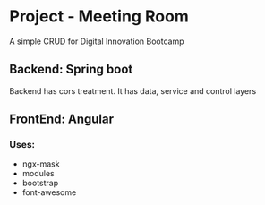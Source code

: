 # Project - Meeting Room

A simple CRUD for Digital Innovation Bootcamp

## Backend: Spring boot
Backend has cors treatment. It has data, service and control layers
## FrontEnd: Angular
### Uses:

 -  ngx-mask
 - modules
 - bootstrap
 - font-awesome